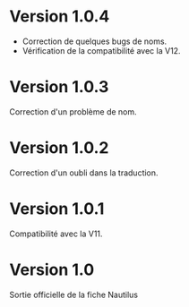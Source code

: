 # Version 1.0.4
- Correction de quelques bugs de noms.
- Vérification de la compatibilité avec la V12.

# Version 1.0.3
Correction d'un problème de nom.

# Version 1.0.2
Correction d'un oubli dans la traduction.

# Version 1.0.1
Compatibilité avec la V11.

# Version 1.0
Sortie officielle de la fiche Nautilus